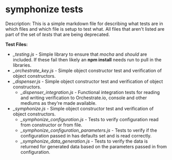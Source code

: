symphonize tests
===
Description: This is a simple markdown file for describing what tests are in which files and which file is setup to test what. All files that aren't listed are part of the set of *tests* that are being deprecated.

**Test Files:**

 * *_testing.js* - Simple library to ensure that *mocha* and *should* are included. If these fail then likely an **npm install** needs run to pull in the libraries.
 * *_orchestrate_key.js* - Simple object constructor test and verification of object constructors.
 * *_dispenser.js* - Simple object constructor test and verification of object constructors.
 	 * *_dispenser_integration.js* - Functional integration tests for reading and writing verification to Orchestrate.io, console and other mediums as they're made available.
 * *_symphonize.js* - Simple object constructor test and verification of object constructors.
  	 * *_symphonize_configuration.js* - Tests to verify configuration read from constructor or from file.
  	 * *_symphonize_configuration_parameters.js* - Tests to verify if the configuration passed in has defaults set and is read correctly.
  	 * *_symphonize_data_generation.js* - Tests to verify the data is returned for generated data based on the parameters passed in from configuration.

